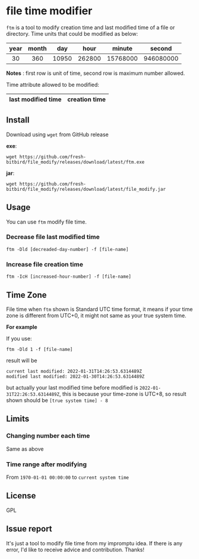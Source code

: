 # file time modifier

`ftm` is a tool to modify creation time and last modified
time of a file or directory. Time units that could be modified
as below:

| year | month |  day  |  hour  |  minute  |   second  |
|:----:|:-----:|:-----:|:------:|:--------:|:---------:|
|  30  |  360  | 10950 | 262800 | 15768000 | 946080000 |

**Notes** : first row is unit of time, second row is 
maximum number allowed.

Time attribute allowed to be modified:

| last modified time | creation time |
| ------------------ | ------------- |

## Install
Download using `wget` from GitHub release

**exe**:
```
wget https://github.com/fresh-bitbird/file_modify/releases/download/latest/ftm.exe
```

**jar**:

```
wget https://github.com/fresh-bitbird/file_modify/releases/download/latest/file_modify.jar
```

## Usage

You can use `ftm` modify file time.

### Decrease file last modified time

```
ftm -Dld [decreaded-day-number] -f [file-name]
```

### Increase file creation time

```
ftm -IcH [increased-hour-number] -f [file-name]
```

## Time Zone

File time when `ftm` shown is Standard UTC time format,
it means if your time zone is different from UTC+0, it
might not same as your true system time.

**For example**

If you use:

```
ftm -Dld 1 -f [file-name]
```

result will be

```
current last modified: 2022-01-31T14:26:53.6314489Z
modified last modified: 2022-01-30T14:26:53.6314489Z
```

but actually your last modified time before modified is
`2022-01-31T22:26:53.6314489Z`, this is because your time-zone
is UTC+8, so result shown should be
`[true system time] - 8`

## Limits

### Changing number each time

Same as above

### Time range after modifying

From `1970-01-01 00:00:00` to `current system time`

## License

GPL

## Issue report

It's just a tool to modify file time from my impromptu
idea. If there is any error, I'd like to receive advice
and contribution. Thanks!
